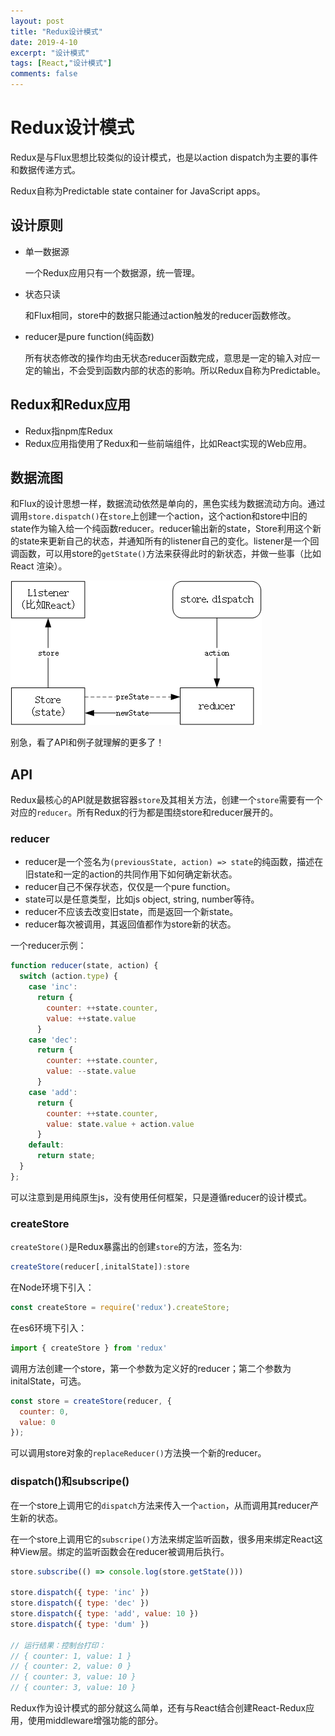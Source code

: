 ```yaml
---
layout: post
title: "Redux设计模式"
date: 2019-4-10
excerpt: "设计模式"
tags: [React,"设计模式"]
comments: false
---
```


# Redux设计模式

Redux是与Flux思想比较类似的设计模式，也是以action dispatch为主要的事件和数据传递方式。

Redux自称为Predictable state container for JavaScript apps。

## 设计原则

- 单一数据源

  一个Redux应用只有一个数据源，统一管理。

- 状态只读

  和Flux相同，store中的数据只能通过action触发的reducer函数修改。

- reducer是pure function(纯函数)

  所有状态修改的操作均由无状态reducer函数完成，意思是一定的输入对应一定的输出，不会受到函数内部的状态的影响。所以Redux自称为Predictable。

## Redux和Redux应用

- Redux指npm库Redux
- Redux应用指使用了Redux和一些前端组件，比如React实现的Web应用。

## 数据流图

和Flux的设计思想一样，数据流动依然是单向的，黑色实线为数据流动方向。通过调用`store.dispatch()`在`store`上创建一个action，这个action和store中旧的state作为输入给一个纯函数reducer。reducer输出新的state，Store利用这个新的state来更新自己的状态，并通知所有的listener自己的变化。listener是一个回调函数，可以用store的`getState()`方法来获得此时的新状态，并做一些事（比如React 渲染）。

![绘图4](../assets/img/mdimg/2019-4-10-Redux设计模式/绘图4.png)

别急，看了API和例子就理解的更多了！

## API

Redux最核心的API就是数据容器`store`及其相关方法，创建一个`store`需要有一个对应的`reducer`。所有Redux的行为都是围绕store和reducer展开的。

### reducer

- reducer是一个签名为`(previousState, action) => state`的纯函数，描述在旧state和一定的action的共同作用下如何确定新状态。
- reducer自己不保存状态，仅仅是一个pure function。
- state可以是任意类型，比如js object, string, number等待。
- reducer不应该去改变旧state，而是返回一个新state。
- reducer每次被调用，其返回值都作为store新的状态。

一个reducer示例：

```js
function reducer(state, action) {
  switch (action.type) {
    case 'inc':
      return {
        counter: ++state.counter,
        value: ++state.value
      }
    case 'dec':
      return {
        counter: ++state.counter,
        value: --state.value
      }
    case 'add':
      return {
        counter: ++state.counter,
        value: state.value + action.value
      }
    default:
      return state;
  }
};
```

可以注意到是用纯原生js，没有使用任何框架，只是遵循reducer的设计模式。

### createStore

`createStore()`是Redux暴露出的创建`store`的方法，签名为:

```js
createStore(reducer[,initalState]):store
```

在Node环境下引入：

```js
const createStore = require('redux').createStore;
```

在es6环境下引入：

```js
import { createStore } from 'redux'
```
调用方法创建一个store，第一个参数为定义好的reducer；第二个参数为initalState，可选。

```js
const store = createStore(reducer, {
  counter: 0,
  value: 0
});
```

可以调用store对象的`replaceReducer()`方法换一个新的reducer。

### dispatch()和subscripe()

在一个store上调用它的`dispatch`方法来传入一个`action`，从而调用其reducer产生新的状态。

在一个store上调用它的`subscripe()`方法来绑定监听函数，很多用来绑定React这种View层。绑定的监听函数会在reducer被调用后执行。

```js
store.subscribe(() => console.log(store.getState()))

store.dispatch({ type: 'inc' })
store.dispatch({ type: 'dec' })
store.dispatch({ type: 'add', value: 10 })
store.dispatch({ type: 'dum' })

// 运行结果：控制台打印：
// { counter: 1, value: 1 }
// { counter: 2, value: 0 }
// { counter: 3, value: 10 }
// { counter: 3, value: 10 }
```

Redux作为设计模式的部分就这么简单，还有与React结合创建React-Redux应用，使用middleware增强功能的部分。